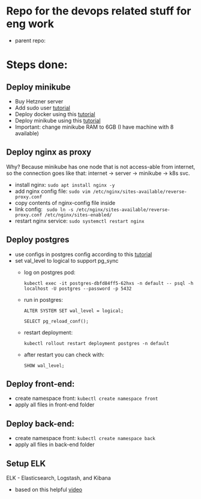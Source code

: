 # Repo for the devops related stuff for eng work

- parent repo:

# Steps done:

## Deploy minikube
- Buy Hetzner server
- Add sudo user [tutorial](https://www.digitalocean.com/community/tutorials/how-to-create-a-new-sudo-enabled-user-on-ubuntu)
- Deploy docker using this [tutorial](https://docs.docker.com/engine/install/ubuntu/)
- Deploy minikube using this [tutorial](https://minikube.sigs.k8s.io/docs/start/?arch=%2Fwindows%2Fx86-64%2Fstable%2F.exe+download)
- Important: change minikube RAM to 6GB (I have machine with 8 available)

## Deploy nginx as proxy
Why? Because minikube has one node that is not access-able from internet, so the connection goes like that: internet -> server -> minikube -> k8s svc.
- install nginx: `sudo apt install nginx -y`
- add nginx config file: `sudo vim /etc/nginx/sites-available/reverse-proxy.conf`
- copy contents of nginx-config file inside
- link config: ` sudo ln -s /etc/nginx/sites-available/reverse-proxy.conf /etc/nginx/sites-enabled/`
- restart nginx service: `sudo systemctl restart nginx`

## Deploy postgres
- use configs in postgres config according to this [tutorial](https://www.digitalocean.com/community/tutorials/how-to-deploy-postgres-to-kubernetes-cluster)
- set val_level to logical to support pg_sync
    - log on postgres pod:

        `kubectl exec -it postgres-dbfd84ff5-62hxs -n default -- psql -h localhost -U postgres --password -p 5432`
    - run in postgres:

        `ALTER SYSTEM SET wal_level = logical;`

        `SELECT pg_reload_conf();`
        
    - restart deployment:

        `kubectl rollout restart deployment postgres -n default`
    - after restart you can check with:

        `SHOW wal_level;`

## Deploy front-end:
- create namespace front: `kubectl create namespace front`
- apply all files in front-end folder

## Deploy back-end:
- create namespace front: `kubectl create namespace back`
- apply all files in back-end folder

## Setup ELK
ELK - Elasticsearch, Logstash, and Kibana
- based on this helpful [video](https://www.youtube.com/watch?v=SU--XMhbWoY&t=3s)
